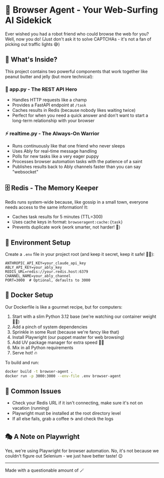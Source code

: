 # 🤖 Browser Agent - Your Web-Surfing AI Sidekick

Ever wished you had a robot friend who could browse the web for you? Well, now you do! 
(Just don't ask it to solve CAPTCHAs - it's not a fan of picking out traffic lights 😅)

## 🌟 What's Inside?

This project contains two powerful components that work together like peanut butter and jelly (but more technical):

### 🚀 app.py - The REST API Hero
- Handles HTTP requests like a champ
- Provides a FastAPI endpoint at `/task`
- Caches results in Redis (because nobody likes waiting twice)
- Perfect for when you need a quick answer and don't want to start a long-term relationship with your browser

### ⚡ realtime.py - The Always-On Warrior
- Runs continuously like that one friend who never sleeps
- Uses Ably for real-time message handling
- Polls for new tasks like a very eager puppy
- Processes browser automation tasks with the patience of a saint
- Publishes results back to Ably channels faster than you can say "websocket"

## 🗄️ Redis - The Memory Keeper

Redis runs system-wide because, like gossip in a small town, everyone needs access to the same information! It:
- Caches task results for 5 minutes (TTL=300)
- Uses cache keys in format: `browseragent:cache:{task}`
- Prevents duplicate work (work smarter, not harder! 🧠)

## 🔧 Environment Setup

Create a `.env` file in your project root (and keep it secret, keep it safe! 🧙‍♂️):

```env
ANTHROPIC_API_KEY=your_claude_api_key
ABLY_API_KEY=your_ably_key
REDIS_URL=redis://your.redis.host:6379
CHANNEL_NAME=your_ably_channel
PORT=3000  # Optional, defaults to 3000
```

## 🐳 Docker Setup

Our Dockerfile is like a gourmet recipe, but for computers:

1. Start with a slim Python 3.12 base (we're watching our container weight 🏋️‍♂️)
2. Add a pinch of system dependencies
3. Sprinkle in some Rust (because we're fancy like that)
4. Install Playwright (our puppet master for web browsing)
5. Add UV package manager for extra speed 🏃‍♂️
6. Mix in all Python requirements
7. Serve hot! 🔥

To build and run:
```bash
docker build -t browser-agent .
docker run -p 3000:3000 --env-file .env browser-agent
```

## 🚨 Common Issues

- Check your Redis URL if it isn't connecting, make sure it's not on vacation (running)
- Playwright must be installed at the root directory level
- If all else fails, grab a coffee ☕ and check the logs

## 🎭 A Note on Playwright

Yes, we're using Playwright for browser automation. No, it's not because we couldn't figure out Selenium - we just have better taste! 😉

---

Made with a questionable amount of 🪄
